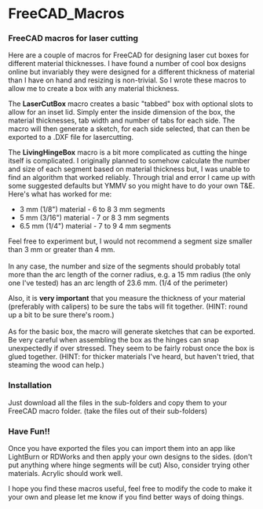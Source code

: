 # FreeCAD_Macros
### FreeCAD macros for laser cutting
Here are a couple of macros for FreeCAD for designing laser cut boxes for different material thicknesses.
I have found a number of cool box designs online but invariably they were designed for a different thickness
of material than I have on hand and resizing is non-trivial. So I wrote these macros to allow me to create a box
with any material thickness.

The **LaserCutBox** macro creates a basic "tabbed" box with optional slots to allow for an inset lid. Simply 
enter the inside dimension of the box, the material thicknesses, tab width and number of tabs for each side. 
The macro will then generate a sketch, for each side selected, that can then be exported to a .DXF file for 
lasercutting.

The **LivingHingeBox** macro is a bit more complicated as cutting the hinge itself is complicated.  I originally
planned to somehow calculate the number and size of each segment based on material thickness but, I was
unable to find an algorithm that worked reliably.  Through trial and error I came up with some suggested 
defaults but YMMV so you might have to do your own T&E.  Here's what has worked for me:

- 3 mm (1/8") material - 6 to 8 3 mm segments</br>
- 5 mm (3/16") material - 7 or 8 3 mm segments</br>
- 6.5 mm (1/4") material - 7 to 9 4 mm segments

Feel free to experiment but, I would not recommend a segment size smaller than 3 mm or greater 
than 4 mm.</br></br>
In any case, the number and size of the segments should probably total more than the arc length of the corner
radius, e.g. a 15 mm radius (the only one I've tested) has an arc length of 23.6 mm.
(1/4 of the perimeter)

Also, it is **very important** that you measure the thickness of your material (preferably with calipers) 
to be sure the tabs will fit together. (HINT: round up a bit to be sure there's room.)</br></br>
As for the basic box, the macro will generate sketches that can be exported.  Be very careful 
when assembling the box as the hinges can snap unexpectedly if over stressed. They seem to be fairly robust
once the box is glued together. (HINT: for thicker materials I've heard, but haven't tried, that 
steaming the wood can help.)
### Installation
Just download all the files in the sub-folders and copy them to your FreeCAD macro folder. (take the files
out of their sub-folders)
### Have Fun!!
Once you have exported the files you can import them into an app like LightBurn or RDWorks and then
apply your own designs to the sides. (don't put anything where hinge segments will be cut) 
Also, consider trying other materials. Acrylic should work well.

I hope you find these macros useful, feel free to modify the code to make it your own and please let 
me know if you find better ways of doing things.
